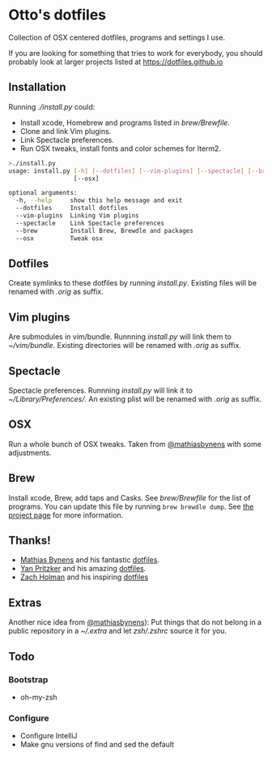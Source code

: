 # Otto's dotfiles

Collection of OSX centered dotfiles, programs and settings I use.

If you are looking for something that tries to work for everybody, you should probably look at larger projects listed at https://dotfiles.github.io

## Installation
Running _./install.py_ could:

* Install xcode, Homebrew and programs listed in _brew/Brewfile_.
* Clone and link Vim plugins.
* Link Spectacle preferences.
* Run OSX tweaks, install fonts and color schemes for Iterm2.

```bash
>./install.py
usage: install.py [-h] [--dotfiles] [--vim-plugins] [--spectacle] [--brew]
                  [--osx]

optional arguments:
  -h, --help     show this help message and exit
  --dotfiles     Install dotfiles
  --vim-plugins  Linking Vim plugins
  --spectacle    Link Spectacle preferences
  --brew         Install Brew, Brewdle and packages
  --osx          Tweak osx
```

## Dotfiles

Create symlinks to these dotfiles by running _install.py_. Existing files will be renamed with _.orig_ as suffix.

## Vim plugins

Are submodules in vim/bundle. Runnning _install.py_ will link them to _~/vim/bundle_. Existing directories will be renamed with _.orig_ as suffix.

## Spectacle

Spectacle preferences. Runnning _install.py_ will link it to _~/Library/Preferences/_. An existing plist will be renamed with _.orig_ as suffix.

## OSX

Run a whole bunch of OSX tweaks. Taken from [@mathiasbynens](https://github.com/mathiasbynens/dotfiles) with some adjustments.

## Brew

Install xcode, Brew, add taps and Casks. See _brew/Brewfile_ for the list of programs. You can update this file by running ```brew brewdle dump```. See [the project page](https://github.com/Homebrew/homebrew-brewdler) for more information.

## Thanks!

*  [Mathias Bynens](https://mathiasbynens.be/) and his fantastic [dotfiles](https://github.com/mathiasbynens/dotfiles).
*  [Yan Pritzker](http://yanpritzker.com/) and his amazing [dotfiles](https://github.com/skwp/dotfiles).
*  [Zach Holman](http://zachholman.com/) and his inspiring [dotfiles](https://github.com/holman/dotfiles)

## Extras

Another nice idea from [@mathiasbynens](https://github.com/mathiasbynens/dotfiles)):
Put things that do not belong in a public repository in a _~/.extra_ and let
_zsh/.zshrc_ source it for you.

## Todo

### Bootstrap
* oh-my-zsh

### Configure
* Configure IntelliJ
* Make gnu versions of find and sed the default
